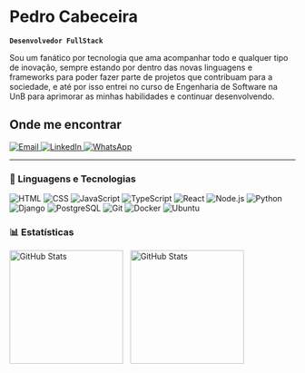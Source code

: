 # Pedro Cabeceira

**`Desenvolvedor FullStack`**

Sou um fanático por tecnologia que ama acompanhar todo e qualquer tipo de inovação, sempre estando por dentro das novas linguagens e frameworks para poder fazer parte de projetos que contribuam para a sociedade, e até por isso entrei no curso de Engenharia de Software na UnB para aprimorar as minhas habilidades e continuar desenvolvendo.

## Onde me encontrar

<p align="left">
    <a href="mailto:cabeceira2003@gmail.com.com" target="_blank">
    <img alt="Email" src="https://img.shields.io/badge/Email-D14836?style=for-the-badge&logo=gmail&logoColor=white" />
  </a>
  <a href="https://www.linkedin.com/in/pedro-cabeceira-a2a32b234/" target="_blank">
    <img alt="LinkedIn" src="https://img.shields.io/badge/LinkedIn-0077B5?style=for-the-badge&logo=linkedin&logoColor=white" />
  </a>
  <a href="https://wa.me/5561983749069" target="_blank">
    <img alt="WhatsApp" src="https://img.shields.io/badge/WhatsApp-25D366?style=for-the-badge&logo=whatsapp&logoColor=white" />
  </a>
</p>

---

### 🤖 Linguagens e Tecnologias

![HTML](https://img.shields.io/badge/HTML-E34F26?style=for-the-badge&logo=html5&logoColor=white)
<img src="https://img.shields.io/badge/CSS-1572B6?style=for-the-badge&logo=css3&logoColor=white" alt="CSS">
![JavaScript](https://img.shields.io/badge/JavaScript-F7DF1E?style=for-the-badge&logo=javascript&logoColor=black)
![TypeScript](https://img.shields.io/badge/TypeScript-3178C6?style=for-the-badge&logo=typescript&logoColor=white)
![React](https://img.shields.io/badge/React-61DAFB?style=for-the-badge&logo=react&logoColor=black)
<img src="https://img.shields.io/badge/Node.js-339933?style=for-the-badge&logo=nodedotjs&logoColor=white" alt="Node.js">
![Python](https://img.shields.io/badge/Python-3776AB?style=for-the-badge&logo=python&logoColor=white)
![Django](https://img.shields.io/badge/Django-092E20?style=for-the-badge&logo=django&logoColor=white)
![PostgreSQL](https://img.shields.io/badge/PostgreSQL-4169E1?style=for-the-badge&logo=postgresql&logoColor=white)
![Git](https://img.shields.io/badge/Git-F05032?style=for-the-badge&logo=git&logoColor=white)
![Docker](https://img.shields.io/badge/Docker-2496ED?style=for-the-badge&logo=docker&logoColor=white)
![Ubuntu](https://img.shields.io/badge/Ubuntu-E95420?style=for-the-badge&logo=ubuntu&logoColor=white)

### 📊 Estatísticas

<p>
  <img 
    align="left" 
    alt="GitHub Stats" 
    height="200" 
    style="padding-right: 10px;" 
    src="https://github-readme-stats.vercel.app/api?username=pkbceira03&show_icons=true&theme=tokyonight&locale=pt-br&count_private=true
    " 
  />

<img 
      align="left" 
      alt="GitHub Stats" 
      height="200" 
      src="https://github-readme-stats.vercel.app/api/top-langs/?username=pkbceira03&theme=tokyonight&layout=compact&custom_title=Tecnologias&langs_count=9" 
  />

</p>